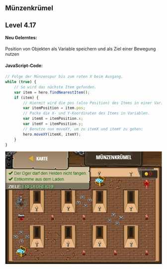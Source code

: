 ## **Münzenkrümel**
## Level 4.17

#### Neu Gelerntes:
Position von Objekten als Variable speichern und als Ziel einer Bewegung nutzen

[comment]: <> (Was wurde gelernt und wie funktioniert die Technik?)

#### JavaScript-Code:
```js
// Folge der Münzenspur bis zum roten X beim Ausgang.
while (true) {
    // So wird das nächste Item gefunden.
    var item = hero.findNearestItem();
    if (item) {
        // Hiermit wird die pos (also Position) des Items in einer Variable gespeichert.
        var itemPosition = item.pos;
        // Packe die X- und Y-Koordinaten des Items in Variablen.
        var itemX = itemPosition.x;
        var itemY = itemPosition.y;
        // Benutze nun moveXY, um zu itemX und itemY zu gehen:
        hero.moveXY(itemX, itemY);
    }
}
```
![image](lvl4_17.png)